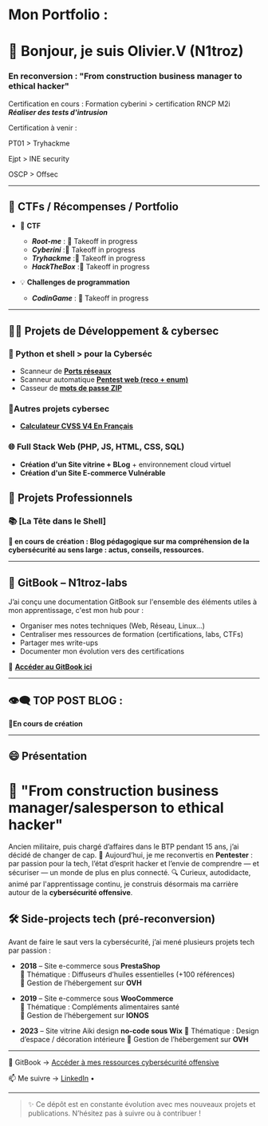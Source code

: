 # Mon Portfolio :
# 👋 Bonjour, je suis Olivier.V (N1troz)
### En reconversion : "From construction business manager to ethical hacker"

Certification en cours :
Formation cyberini > certification RNCP M2i ***Réaliser des tests d'intrusion***

Certification à venir :

PT01 > Tryhackme

Ejpt > INE security

OSCP > Offsec

---

## 🧠 CTFs / Récompenses / Portfolio

- 🎯 **CTF**
  - ***Root-me*** : 🛫 Takeoff in progress
  - ***Cyberini*** :🛫 Takeoff in progress
  - ***Tryhackme*** :🛫 Takeoff in progress
  - ***HackTheBox*** :🛫 Takeoff in progress
    
- 💡 **Challenges de programmation**
  - ***CodinGame*** : 🛫 Takeoff in progress

---

## 👨‍💻 Projets de Développement & cybersec

### 🐍 Python et shell > pour la Cyberséc
- Scanneur de [**Ports réseaux**](https://github.com/deeprecon89/Cybersec_tools/blob/43ef3e428d922656349eb9166e7e76f2d59d742e/Mon_scanner_ports_reseaux)
- Scanneur automatique [**Pentest web (reco + enum)**](https://github.com/deeprecon89/Pentest_tools/blob/ad64706b439997b4b41b5392cf77595447b40430/Tool_01_Scan)
- Casseur de [**mots de passe ZIP**](https://github.com/deeprecon89/Cybersec_tools/blob/88f26eb56875432481770fe67228a59d72cb4d55/Mon_scanner_ports_reseaux)

### 🔐Autres projets cybersec 
- [**Calculateur CVSS V4 En Français**](https://github.com/deeprecon89/calculateur-cvss-v4.git)

### 🌐 Full Stack Web (PHP, JS, HTML, CSS, SQL)
- **Création d'un Site vitrine + BLog** + environnement cloud virtuel
- **Création d'un Site E-commerce Vulnérable**


## 💼 Projets Professionnels

### 📚 [La Tête dans le Shell]
**🚧 en cours de création : Blog pédagogique sur ma compréhension de la cybersécurité au sens large : actus, conseils, ressources.**

---

## 📘 GitBook – N1troz-labs

J’ai conçu une documentation GitBook sur l'ensemble des éléments utiles à mon apprentissage, c'est mon hub pour :
- Organiser mes notes techniques (Web, Réseau, Linux…)
- Centraliser mes ressources de formation (certifications, labs, CTFs)
- Partager mes write-ups
- Documenter mon évolution vers des certifications

🔗 **[Accéder au GitBook ici](https://n1troz-labs.gitbook.io/n1troz-labs)**

---

## 👁‍🗨 TOP POST BLOG :
**🚧En cours de création**

---

## 😄 Présentation
# 🚀 "From construction business manager/salesperson to ethical hacker"
Ancien militaire, puis chargé d’affaires dans le BTP pendant 15 ans, j’ai décidé de changer de cap.
🎯 Aujourd’hui, je me reconvertis en **Pentester** : par passion pour la tech, l’état d’esprit hacker et l’envie de comprendre — et sécuriser — un monde de plus en plus connecté.
🔍 Curieux, autodidacte, animé par l'apprentissage continu, je construis désormais ma carrière autour de la **cybersécurité offensive**.
## 🛠️ Side-projects tech (pré-reconversion)
Avant de faire le saut vers la cybersécurité, j’ai mené plusieurs projets tech par passion :
- **2018** – Site e-commerce sous **PrestaShop**  
  🔹 Thématique : Diffuseurs d’huiles essentielles (+100 références)  
  🔹 Gestion de l’hébergement sur **OVH**

- **2019** – Site e-commerce sous **WooCommerce**  
  🔹 Thématique : Compléments alimentaires santé  
  🔹 Gestion de l’hébergement sur **IONOS**

- **2023** – Site vitrine Aiki design **no-code sous Wix** 
  🔹 Thématique : Design d’espace / décoration intérieure
  🔹 Gestion de l’hébergement sur **OVH**

---

📘 GitBook → [Accéder à mes ressources cybersécurité offensive](https://n1troz-labs.gitbook.io/n1troz-labs)

📫 Me suivre → [LinkedIn](https://linkedin.com/in/n1troz) •


---

> ✨ Ce dépôt est en constante évolution avec mes nouveaux projets et publications. N’hésitez pas à suivre ou à contribuer !
